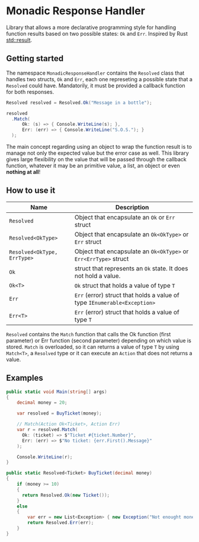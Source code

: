# Monadic Response Handler

Library that allows a more declarative programming style for handling function results based on two possible states: `Ok` and `Err`. Inspired by Rust [std::result](https://doc.rust-lang.org/std/result/).

## Getting started

The namespace `MonadicResponseHandler` contains the `Resolved` class that handles two structs, `Ok` and `Err`, each one represeting a possible state that a `Resolved` could have. Mandatorily, it must be provided a callback function for both responses.

```C#
Resolved resolved = Resolved.Ok("Message in a bottle");

resolved
  .Match(
      Ok: (s) => { Console.WriteLine(s); },
      Err: (err) => { Console.WriteLine("S.O.S."); }
  );
```

The main concept regarding using an object to wrap the function result is to manage not only the expected value but the error case as well. This library gives large flexibility on the value that will be passed through the callback function, whatever it may be an primitive value, a list, an object or even **nothing at all**!

## How to use it

| Name                     | Description                                                             |
|---------------------------|-------------------------------------------------------------------------|
| `Resolved`                  | Object that encapsulate an `Ok` or `Err` struct                         |
| `Resolved<OkType>`          | Object that encapsulate an `Ok<OkType>` or `Err` struct                 |
| `Resolved<OkType, ErrType>` | Object that encapsulate an `Ok<OkType>` or `Err<ErrType>` struct        |
| `Ok`                        | struct that represents an `Ok` state. It does not hold a value.        |
| `Ok<T>`                     | `Ok` struct that holds a value of type `T`                               |
| `Err`                       | `Err` (error) struct that holds a value of type `IEnumerable<Exception>` |
| `Err<T>`                    | `Err` (error) struct that holds a value of type `T`                      |

`Resolved` contains the `Match` function that calls the Ok function (first parameter) or Err function (second parameter) depending on which value is stored. `Match` is overloaded, so it can returns a value of type `T` by using `Match<T>`, a `Resolved` type or it can execute an `Action` that does not returns a value.

## Examples

```C#
public static void Main(string[] args)
{
    decimal money = 20;

    var resolved = BuyTicket(money);

    // Match(Action Ok<Ticket>, Action Err)
    var r = resolved.Match(
      Ok: (ticket) => $"Ticket #{ticket.Number}",
      Err: (err) => $"No ticket: {err.First().Message}"
    );

    Console.WriteLine(r);
}

public static Resolved<Ticket> BuyTicket(decimal money)
{
    if (money >= 10)
    {
      return Resolved.Ok(new Ticket());
    }
    else
    {
        var err = new List<Exception> { new Exception("Not enought money") };
        return Resolved.Err(err);
    }
}
```